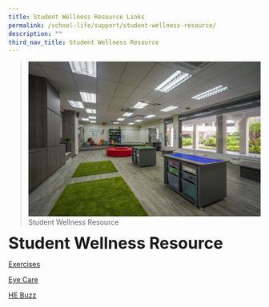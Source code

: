 ```yaml
---
title: Student Wellness Resource Links
permalink: /school-life/support/student-wellness-resource/
description: ""
third_nav_title: Student Wellness Resource
---
```

>![](/images/Useful%20Links/Picture-6-scaled.jpg)
>Student Wellness Resource

**<font size=6>Student Wellness Resource</font>**

[Exercises](https://qihuapri.moe.edu.sg/exercises/)

[Eye Care](https://qihuapri.moe.edu.sg/eye-care/)

[HE Buzz](https://qihuapri.moe.edu.sg/he-buzz/)
